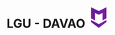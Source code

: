 # LGU - DAVAO ![alt text](https://github.com/adam-p/markdown-here/raw/master/src/common/images/icon48.png "Logo Title Text 1")
